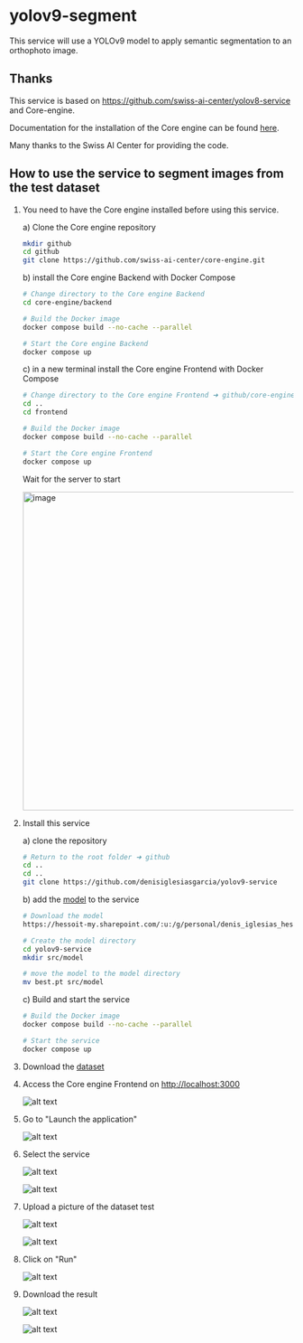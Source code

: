 # yolov9-segment

This service will use a YOLOv9 model to apply semantic segmentation to an orthophoto image.

## Thanks

This service is based on <https://github.com/swiss-ai-center/yolov8-service> and Core-engine.

Documentation for the installation of the Core engine can be found [here](https://docs.swiss-ai-center.ch/tutorials/start-the-core-engine/).

Many thanks to the Swiss AI Center for providing the code.

## How to use the service to segment images from the test dataset

1) You need to have the Core engine installed before using this service.

    a) Clone the Core engine repository
    ```bash
    mkdir github
    cd github
    git clone https://github.com/swiss-ai-center/core-engine.git
    ```

    b) install the Core engine Backend with Docker Compose

    ```bash
    # Change directory to the Core engine Backend
    cd core-engine/backend

    # Build the Docker image
    docker compose build --no-cache --parallel

    # Start the Core engine Backend
    docker compose up
    ```

    c) in a new terminal install the Core engine Frontend with Docker Compose

    ```bash
    # Change directory to the Core engine Frontend ➜ github/core-engine/frontend
    cd ..
    cd frontend

    # Build the Docker image
    docker compose build --no-cache --parallel

    # Start the Core engine Frontend
    docker compose up
    ```

   Wait for the server to start

   <img width="564" alt="image" src="https://github.com/user-attachments/assets/581fb76a-a784-4e7b-b4de-ccc7f363179a">

3) Install this service

    a) clone the repository

    ```bash
    # Return to the root folder ➜ github
    cd ..
    cd ..
    git clone https://github.com/denisiglesiasgarcia/yolov9-service
    ```

    b) add the [model](https://hessoit-my.sharepoint.com/:u:/g/personal/denis_iglesias_hes-so_ch/ESf0u57JrkREq10xx3Cn1mEBOPOnuOmKtKgb3J0dym5vkA?e=TZmxZB) to the service

    ```bash
    # Download the model
    https://hessoit-my.sharepoint.com/:u:/g/personal/denis_iglesias_hes-so_ch/ESf0u57JrkREq10xx3Cn1mEBOPOnuOmKtKgb3J0dym5vkA?e=TZmxZB
    
    # Create the model directory
    cd yolov9-service
    mkdir src/model

    # move the model to the model directory
    mv best.pt src/model
    ```

    c) Build and start the service

    ```bash
    # Build the Docker image
    docker compose build --no-cache --parallel

    # Start the service
    docker compose up
    ```

4) Download the [dataset](https://hessoit-my.sharepoint.com/:f:/g/personal/denis_iglesias_hes-so_ch/Ev3KpsdP38dPicLqPfpU4NsB-6_eaG-yV_SLDaP-6JnPtQ?e=cBAFLA)

5) Access the Core engine Frontend on <http://localhost:3000>

    ![alt text](img/image.png)

6) Go to "Launch the application"

    ![alt text](img/image-1.png)

7) Select the service

    ![alt text](img/image-2.png)

    ![alt text](img/image-3.png)

8) Upload a picture of the dataset test

    ![alt text](img/image-5.png)

    ![alt text](img/image-4.png)

9) Click on "Run"

    ![alt text](img/image-6.png)

10) Download the result

    ![alt text](img/image-7.png)

    ![alt text](img/image-8.png)
